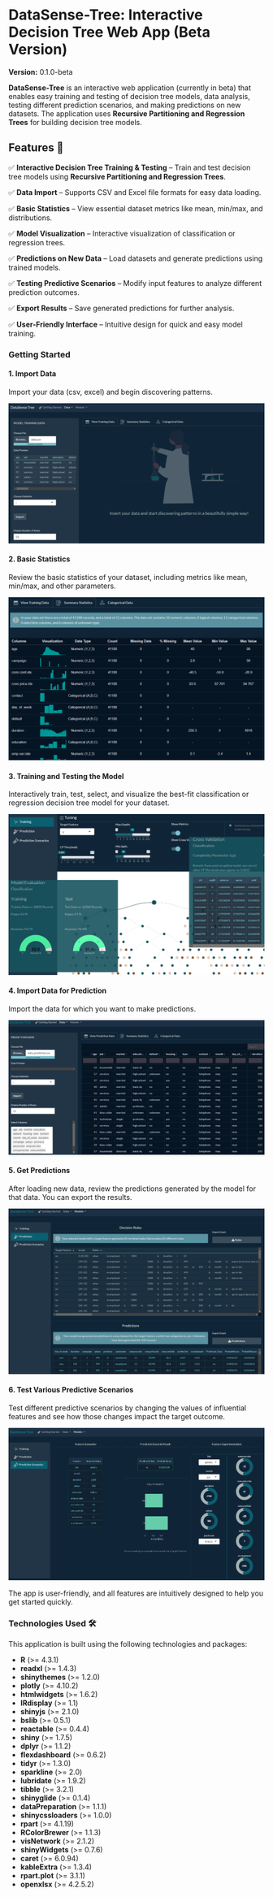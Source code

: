 # DataSense-Tree: Interactive Decision Tree Web App (Beta Version)

**Version:** 0.1.0-beta

**DataSense-Tree** is an interactive web application (currently in beta) that enables easy training and testing of decision tree models, data analysis, testing different prediction scenarios, and making predictions on new datasets. The application uses **Recursive Partitioning and Regression Trees** for building decision tree models.

## Features 🌟

✅ **Interactive Decision Tree Training & Testing** – Train and test decision tree models using **Recursive Partitioning and Regression Trees**.  

✅ **Data Import** – Supports CSV and Excel file formats for easy data loading.  

✅ **Basic Statistics** – View essential dataset metrics like mean, min/max, and distributions.  

✅ **Model Visualization** – Interactive visualization of classification or regression trees.  

✅ **Predictions on New Data** – Load datasets and generate predictions using trained models.  

✅ **Testing Predictive Scenarios** – Modify input features to analyze different prediction outcomes.  

✅ **Export Results** – Save generated predictions for further analysis.  

✅ **User-Friendly Interface** – Intuitive design for quick and easy model training. 




### Getting Started

#### 1. **Import Data** 

   Import your data (csv, excel) and begin discovering patterns.
   
   ![Import Your Data](images/preview_data_screen.png)


#### 2. **Basic Statistics** 

   Review the basic statistics of your dataset, including metrics like mean, min/max, and other parameters.
   
   ![Basic Statistics](images/statistics_table_screen.png)


#### 3. **Training and Testing the Model** 

   Interactively train, test, select, and visualize the best-fit classification or regression decision tree model for your dataset.
   
   ![Model Training](images/model_train_screen.png)


#### 4. **Import Data for Prediction** 

   Import the data for which you want to make predictions.
   
   ![Import Prediction Data](images/insert_pred_data_screen.png)

#### 5. **Get Predictions**

   After loading new data, review the predictions generated by the model for that data. You can export the results.
   
   ![Get Predictions](images/predictions_table_screen.png)

#### 6. **Test Various Predictive Scenarios**

   Test different predictive scenarios by changing the values of influential features and see how those changes impact the target outcome.
   
   ![Test Scenarios](images/predictive_scenarios_screen.png)
   


The app is user-friendly, and all features are intuitively designed to help you get started quickly.


### Technologies Used 🛠️

This application is built using the following technologies and packages:

- **R** (>= 4.3.1)
- **readxl** (>= 1.4.3) 
- **shinythemes** (>= 1.2.0) 
- **plotly** (>= 4.10.2) 
- **htmlwidgets** (>= 1.6.2) 
- **IRdisplay** (>= 1.1) 
- **shinyjs** (>= 2.1.0) 
- **bslib** (>= 0.5.1) 
- **reactable** (>= 0.4.4) 
- **shiny** (>= 1.7.5) 
- **dplyr** (>= 1.1.2) 
- **flexdashboard** (>= 0.6.2) 
- **tidyr** (>= 1.3.0) 
- **sparkline** (>= 2.0) 
- **lubridate** (>= 1.9.2) 
- **tibble** (>= 3.2.1) 
- **shinyglide** (>= 0.1.4) 
- **dataPreparation** (>= 1.1.1) 
- **shinycssloaders** (>= 1.0.0) 
- **rpart** (>= 4.1.19) 
- **RColorBrewer** (>= 1.1.3) 
- **visNetwork** (>= 2.1.2) 
- **shinyWidgets** (>= 0.7.6) 
- **caret** (>= 6.0.94) 
- **kableExtra** (>= 1.3.4) 
- **rpart.plot** (>= 3.1.1) 
- **openxlsx** (>= 4.2.5.2) 
